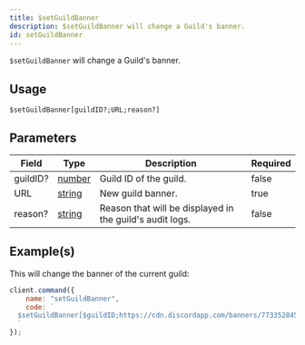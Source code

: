 ```yaml
---
title: $setGuildBanner
description: $setGuildBanner will change a Guild's banner.
id: setGuildBanner
---
```


`$setGuildBanner` will change a Guild's banner.

## Usage

```aoi
$setGuildBanner[guildID?;URL;reason?]
```

## Parameters

| Field    | Type                                                                                              | Description                                              | Required |
| -------- | ------------------------------------------------------------------------------------------------- | -------------------------------------------------------- | -------- |
| guildID? | [number](https://developer.mozilla.org/en-US/docs/Web/JavaScript/Reference/Global_Objects/Number) | Guild ID of the guild.                                   | false    |
| URL      | [string](https://developer.mozilla.org/en-US/docs/Web/JavaScript/Reference/Global_Objects/String) | New guild banner.                                        | true     |
| reason?  | [string](https://developer.mozilla.org/en-US/docs/Web/JavaScript/Reference/Global_Objects/String) | Reason that will be displayed in the guild's audit logs. | false    |

## Example(s)

This will change the banner of the current guild:

```javascript
client.command({
    name: "setGuildBanner",
    code: `
  $setGuildBanner[$guildID;https://cdn.discordapp.com/banners/773352845738115102/b2b27d0915a838e8b4f68b180d1901ad.webp;Example!]
  `
});
```
